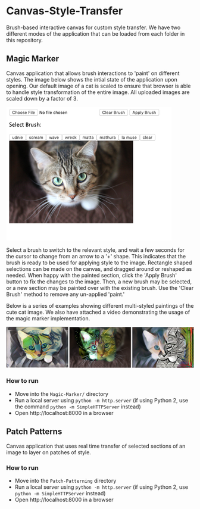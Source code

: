 # Canvas-Style-Transfer
Brush-based interactive canvas for custom style transfer. We have two different modes of the application that can be loaded from each folder in this repository.  

## Magic Marker  
Canvas application that allows brush interactions to 'paint' on different styles. The image below shows the intial state of the application upon opening. Our default image of a cat is scaled to ensure that browser is able to handle style transformation of the entire image. All uploaded images are scaled down by a factor of 3.  

![](screenshot-magic-marker.png)

Select a brush to switch to the relevant style, and wait a few seconds for the cursor to change from an arrow to a '+' shape. This indicates that the brush is ready to be used for applying style to the image. Rectangle shaped selections can be made on the canvas, and dragged around or reshaped as needed. When happy with the painted section, click the 'Apply Brush' button to fix the changes to the image. Then, a new brush may be selected, or a new section may be painted over with the existing brush. Use the 'Clear Brush' method to remove any un-applied 'paint.' 

Below is a series of examples showing different multi-styled paintings of the cute cat image. We also have attached a video demonstrating the usage of the magic marker implementation. 

![](screenshot-magic-marker-paintings.png)

### How to run
- Move into the `Magic-Marker/` directory 
- Run a local server using `python -m http.server` (if using Python 2, use the command `python -m SimpleHTTPServer` instead)
- Open http://localhost:8000 in a browser  

## Patch Patterns
Canvas application that uses real time transfer of selected sections of an image to layer on patches of style.  
### How to run
- Move into the `Patch-Patterning` directory
- Run a local server using `python -m http.server` (if using Python 2, use `python -m SimpleHTTPServer` instead)
- Open http://localhost:8000 in a browser 
